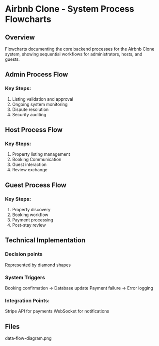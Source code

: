 # Airbnb Clone - System Process Flowcharts

## Overview
Flowcharts documenting the core backend processes for the Airbnb Clone system, showing sequential workflows for administrators, hosts, and guests.

## Admin Process Flow

### Key Steps:
1. Listing validation and approval
2. Ongoing system monitoring
3. Dispute resolution
4. Security auditing

## Host Process Flow

### Key Steps:
1. Property listing management
2. Booking Communication
3. Guest interaction
4. Review exchange

## Guest Process Flow

### Key Steps:
1. Property discovery
2. Booking workflow
3. Payment processing
4. Post-stay review

## Technical Implementation

### Decision points
Represented by diamond shapes

### System Triggers
Booking confirmation → Database update
Payment failure → Error logging

### Integration Points:
Stripe API for payments
WebSocket for notifications

## Files
data-flow-diagram.png
